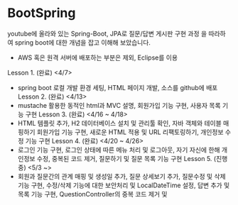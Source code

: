 # BootSpring

youtube에 올라와 있는 Spring-Boot, JPA로 질문/답변 게시판 구현 과정 을 따라하여 spring boot에 대한 개념을 잡고 이해해 보았습니다.

* AWS 혹은 원격 서버에 배포하는 부분은 제외, Eclipse를 이용

Lesson 1. (완료) <4/7> 
- spring boot 로컬 개발 환경 세팅, HTML 페이지 개발, 소스를 github에 배포
Lesson 2. (완료) <4/13>
- mustache 활용한 동적인 html과 MVC 설명, 회원가입 기능 구현, 사용자 목록 기능 구현
Lesson 3. (완료) <4/16 ~ 4/18>
- HTML 템플릿 추가, H2 데이터베이스 설치 및 관리툴 확인, 자바 객체와 테이블 매핑하기 회원가입 기능 구현, 새로운 HTML 적용 및 URL 리팩토링하기, 개인정보 수정 기능 구현
Lesson 4. (완료) <4/20 ~ 4/26>
- 로그인 기능 구현, 로그인 상태에 따른 메뉴 처리 및 로그아웃, 자기 자신에 한해 개인정보 수정, 중복된 코드 제거, 질문하기 및 질문 목록 기능 구현
Lesson 5. (진행중) <5/3 ~>
- 회원과 질문간의 관계 매핑 및 생성일 추가, 질문 상세보기 추가, 질문수정 및 삭제 기능 구현, 수정/삭제 기능에 대한 보안처리 및 LocalDateTime 설정, 답변 추가 및 목록 기능 구현, QuestionController의 중복 코드 제거 및 

